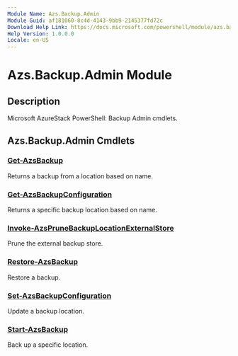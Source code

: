 ```yaml
---
Module Name: Azs.Backup.Admin
Module Guid: af181060-8c4d-4143-9bb9-2145377fd72c
Download Help Link: https://docs.microsoft.com/powershell/module/azs.backup.admin
Help Version: 1.0.0.0
Locale: en-US
---
```


# Azs.Backup.Admin Module
## Description
Microsoft AzureStack PowerShell: Backup Admin cmdlets.

## Azs.Backup.Admin Cmdlets
### [Get-AzsBackup](Get-AzsBackup.md)
Returns a backup from a location based on name.

### [Get-AzsBackupConfiguration](Get-AzsBackupConfiguration.md)
Returns a specific backup location based on name.

### [Invoke-AzsPruneBackupLocationExternalStore](Invoke-AzsPruneBackupLocationExternalStore.md)
Prune the external backup store.

### [Restore-AzsBackup](Restore-AzsBackup.md)
Restore a backup.

### [Set-AzsBackupConfiguration](Set-AzsBackupConfiguration.md)
Update a backup location.

### [Start-AzsBackup](Start-AzsBackup.md)
Back up a specific location.


